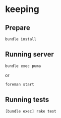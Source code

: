 # keeping

## Prepare

```
bundle install
```

## Running server

```
bundle exec puma
```

or

```
foreman start
```

## Running tests

```
[bundle exec] rake test
```
